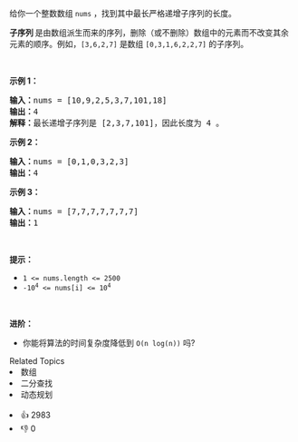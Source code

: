 <p>给你一个整数数组 <code>nums</code> ，找到其中最长严格递增子序列的长度。</p>

<p><strong>子序列&nbsp;</strong>是由数组派生而来的序列，删除（或不删除）数组中的元素而不改变其余元素的顺序。例如，<code>[3,6,2,7]</code> 是数组 <code>[0,3,1,6,2,2,7]</code> 的子序列。</p> &nbsp;

<p><strong>示例 1：</strong></p>

<pre>
<strong>输入：</strong>nums = [10,9,2,5,3,7,101,18]
<strong>输出：</strong>4
<strong>解释：</strong>最长递增子序列是 [2,3,7,101]，因此长度为 4 。
</pre>

<p><strong>示例 2：</strong></p>

<pre>
<strong>输入：</strong>nums = [0,1,0,3,2,3]
<strong>输出：</strong>4
</pre>

<p><strong>示例 3：</strong></p>

<pre>
<strong>输入：</strong>nums = [7,7,7,7,7,7,7]
<strong>输出：</strong>1
</pre>

<p>&nbsp;</p>

<p><strong>提示：</strong></p>

<ul> 
 <li><code>1 &lt;= nums.length &lt;= 2500</code></li> 
 <li><code>-10<sup>4</sup> &lt;= nums[i] &lt;= 10<sup>4</sup></code></li> 
</ul>

<p>&nbsp;</p>

<p><b>进阶：</b></p>

<ul> 
 <li>你能将算法的时间复杂度降低到&nbsp;<code>O(n log(n))</code> 吗?</li> 
</ul>

<div><div>Related Topics</div><div><li>数组</li><li>二分查找</li><li>动态规划</li></div></div><br><div><li>👍 2983</li><li>👎 0</li></div>